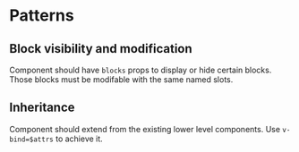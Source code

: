 # Patterns
## Block visibility and modification
Component should have `blocks` props to display or hide certain blocks. Those blocks must be modifable with the same named slots. 
## Inheritance
Component should extend from the existing lower level components. Use `v-bind=$attrs` to achieve it.

